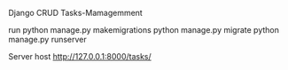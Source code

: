 Django CRUD
Tasks-Mamagemment

run
  python manage.py makemigrations
  python manage.py migrate
  python manage.py runserver

Server host
  http://127.0.0.1:8000/tasks/
